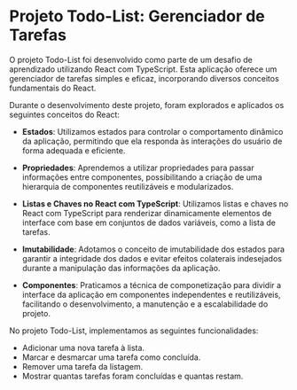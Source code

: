 # Projeto Todo-List: Gerenciador de Tarefas

O projeto Todo-List foi desenvolvido como parte de um desafio de aprendizado utilizando React com TypeScript. Esta aplicação oferece um gerenciador de tarefas simples e eficaz, incorporando diversos conceitos fundamentais do React.

Durante o desenvolvimento deste projeto, foram explorados e aplicados os seguintes conceitos do React:

- **Estados**: Utilizamos estados para controlar o comportamento dinâmico da aplicação, permitindo que ela responda às interações do usuário de forma adequada e eficiente.

- **Propriedades**: Aprendemos a utilizar propriedades para passar informações entre componentes, possibilitando a criação de uma hierarquia de componentes reutilizáveis e modularizados.
  
- **Listas e Chaves no React com TypeScript**: Utilizamos listas e chaves no React com TypeScript para renderizar dinamicamente elementos de interface com base em conjuntos de dados variáveis, como a lista de tarefas.
  
- **Imutabilidade**: Adotamos o conceito de imutabilidade dos estados para garantir a integridade dos dados e evitar efeitos colaterais indesejados durante a manipulação das informações da aplicação.

- **Componentes**: Praticamos a técnica de componetização para dividir a interface da aplicação em componentes independentes e reutilizáveis, facilitando o desenvolvimento, a manutenção e a escalabilidade do projeto.

No projeto Todo-List, implementamos as seguintes funcionalidades:

- Adicionar uma nova tarefa à lista.
- Marcar e desmarcar uma tarefa como concluída.
- Remover uma tarefa da listagem.
- Mostrar quantas tarefas foram concluídas e quantas restam.
